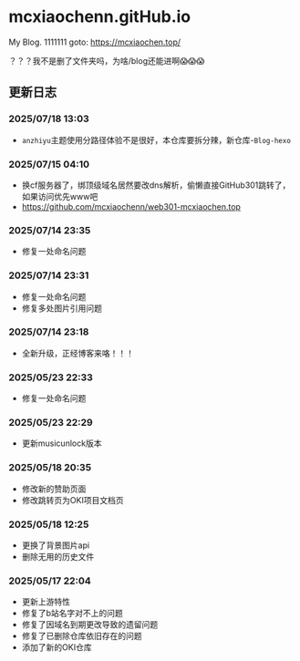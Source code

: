# mcxiaochenn.gitHub.io
My Blog.
1111111
goto: https://mcxiaochen.top/

？？？我不是删了文件夹吗，为啥/blog还能进啊😱😱😱

## 更新日志

### 2025/07/18 13:03
- ``anzhiyu``主题使用分路径体验不是很好，本仓库要拆分辣，新仓库-``Blog-hexo``

### 2025/07/15 04:10
- 换cf服务器了，绑顶级域名居然要改dns解析，偷懒直接GitHub301跳转了，如果访问优先www吧
- https://github.com/mcxiaochenn/web301-mcxiaochen.top

### 2025/07/14 23:35
- 修复一处命名问题

### 2025/07/14 23:31
- 修复一处命名问题
- 修复多处图片引用问题

### 2025/07/14 23:18
- 全新升级，正经博客来咯！！！

### 2025/05/23 22:33
- 修复一处命名问题

### 2025/05/23 22:29
- 更新musicunlock版本

### 2025/05/18 20:35
- 修改新的赞助页面
- 修改跳转页为OKI项目文档页

### 2025/05/18 12:25
- 更换了背景图片api
- 删除无用的历史文件

### 2025/05/17 22:04
- 更新上游特性
- 修复了b站名字对不上的问题
- 修复了因域名到期更改导致的遗留问题
- 修复了已删除仓库依旧存在的问题
- 添加了新的OKI仓库
